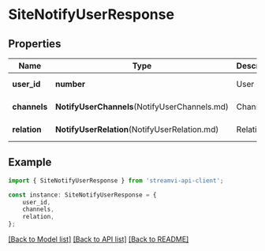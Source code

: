 # SiteNotifyUserResponse


## Properties

Name | Type | Description | Notes
------------ | ------------- | ------------- | -------------
**user_id** | **number** | User id | [default to undefined]
**channels** | **NotifyUserChannels**(NotifyUserChannels.md) | Channels | [default to undefined]
**relation** | **NotifyUserRelation**(NotifyUserRelation.md) | Relation | [default to undefined]

## Example

```typescript
import { SiteNotifyUserResponse } from 'streamvi-api-client';

const instance: SiteNotifyUserResponse = {
    user_id,
    channels,
    relation,
};
```

[[Back to Model list]](../README.md#documentation-for-models) [[Back to API list]](../README.md#documentation-for-api-endpoints) [[Back to README]](../README.md)
